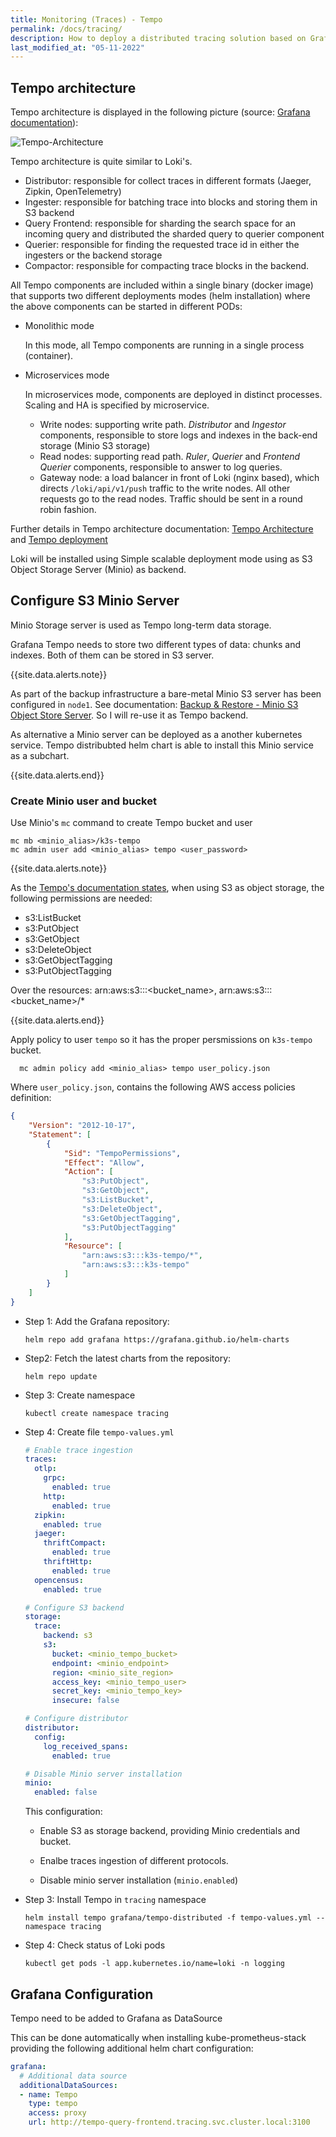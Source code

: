```yaml
---
title: Monitoring (Traces) - Tempo
permalink: /docs/tracing/
description: How to deploy a distributed tracing solution based on Grafana Tempo.
last_modified_at: "05-11-2022"
---
```




## Tempo architecture

Tempo architecture is displayed in the following picture (source: [Grafana documentation](https://grafana.com/docs/tempo/latest/operations/architecture/)):

![Tempo-Architecture](https://grafana.com/docs/tempo/latest/operations/tempo_arch.png)

Tempo architecture is quite similar to Loki's.

- Distributor: responsible for collect traces in different formats (Jaeger, Zipkin, OpenTelemetry)
- Ingester: responsible for batching trace into blocks and storing them in S3 backend
- Query Frontend: responsible for sharding the search space for an incoming query and distributed the sharded query to querier component
- Querier: responsible for finding the requested trace id in either the ingesters or the backend storage
- Compactor: responsible for compacting trace blocks in the backend.

All Tempo components are included within a single binary (docker image) that  supports two different deployments modes (helm installation) where the above components can be started in different PODs:

- Monolithic mode

  In this mode, all Tempo components are running in a single process (container).

- Microservices mode

  In microservices mode, components are deployed in distinct processes. Scaling and HA is specified by microservice.

  - Write nodes: supporting write path. *Distributor* and *Ingestor* components, responsible to store logs and indexes in the back-end storage (Minio S3 storage)
  - Read nodes: supporting read path. *Ruler*, *Querier* and *Frontend Querier* components, responsible to answer to log queries.
  - Gateway node: a load balancer in front of Loki (nginx based), which directs `/loki/api/v1/push` traffic to the write nodes. All other requests go to the read nodes. Traffic should be sent in a round robin fashion.


Further details in Tempo architecture documentation: [Tempo Architecture](https://grafana.com/docs/tempo/latest/operations/architecture/) and [Tempo deployment](https://grafana.com/docs/tempo/latest/operations/deployment/)

Loki will be installed using Simple scalable deployment mode using as S3 Object Storage Server (Minio) as backend.



## Configure S3 Minio Server

Minio Storage server is used as Tempo long-term data storage. 

Grafana Tempo needs to store two different types of data: chunks and indexes. Both of them can be stored in S3 server.

{{site.data.alerts.note}}

As part of the backup infrastructure a bare-metal Minio S3 server has been configured in `node1`. See documentation: [Backup & Restore - Minio S3 Object Store Server](/docs/backup/#minio-s3-object-storage-server). So I will re-use it as Tempo backend.

As alternative a Minio server can be deployed as a another kubernetes service. Tempo distribubted helm chart is able to install this Minio service as a subchart.

{{site.data.alerts.end}}

### Create Minio user and bucket

Use Minio's `mc` command to create Tempo bucket and user

```shell
mc mb <minio_alias>/k3s-tempo 
mc admin user add <minio_alias> tempo <user_password>
```
{{site.data.alerts.note}}

As the [Tempo's documentation states](https://grafana.com/docs/tempo/latest/configuration/s3/#amazon-s3-permissions), when using S3 as object storage, the following permissions are needed:

- s3:ListBucket
- s3:PutObject
- s3:GetObject
- s3:DeleteObject
- s3:GetObjectTagging
- s3:PutObjectTagging

Over the resources: arn:aws:s3:::<bucket_name>, arn:aws:s3:::<bucket_name>/*

{{site.data.alerts.end}}

Apply policy to user `tempo` so it has the proper persmissions on `k3s-tempo` bucket.

```shell
  mc admin policy add <minio_alias> tempo user_policy.json
```

Where `user_policy.json`, contains the following AWS access policies definition:

```json
{
    "Version": "2012-10-17",
    "Statement": [
        {
            "Sid": "TempoPermissions",
            "Effect": "Allow",
            "Action": [
                "s3:PutObject",
                "s3:GetObject",
                "s3:ListBucket",
                "s3:DeleteObject",
                "s3:GetObjectTagging",
                "s3:PutObjectTagging"
            ],
            "Resource": [
                "arn:aws:s3:::k3s-tempo/*",
                "arn:aws:s3:::k3s-tempo"
            ]
        }
    ]
}
``` 

- Step 1: Add the Grafana repository:
  ```shell
  helm repo add grafana https://grafana.github.io/helm-charts
  ```
- Step2: Fetch the latest charts from the repository:
  ```shell
  helm repo update
  ```
- Step 3: Create namespace
  ```shell
  kubectl create namespace tracing
  ```
- Step 4: Create file `tempo-values.yml`

  ```yml
  # Enable trace ingestion
  traces:
    otlp:
      grpc:
        enabled: true
      http:
        enabled: true
    zipkin:
      enabled: true
    jaeger:
      thriftCompact:
        enabled: true
      thriftHttp:
        enabled: true
    opencensus:
      enabled: true

  # Configure S3 backend
  storage:
    trace:
      backend: s3
      s3:
        bucket: <minio_tempo_bucket>
        endpoint: <minio_endpoint>
        region: <minio_site_region>
        access_key: <minio_tempo_user>
        secret_key: <minio_tempo_key>
        insecure: false

  # Configure distributor
  distributor:
    config:
      log_received_spans:
        enabled: true

  # Disable Minio server installation
  minio:
    enabled: false
  ```

  This configuration:

  - Enable S3 as storage backend, providing Minio credentials and bucket.

  - Enalbe traces ingestion of different protocols.

  - Disable minio server installation (`minio.enabled`)

- Step 3: Install Tempo in `tracing` namespace
  ```shell
  helm install tempo grafana/tempo-distributed -f tempo-values.yml --namespace tracing
  ```
- Step 4: Check status of Loki pods
  ```shell
  kubectl get pods -l app.kubernetes.io/name=loki -n logging
  ```
  

## Grafana Configuration

Tempo need to be added to Grafana as DataSource

This can be done automatically when installing kube-prometheus-stack providing the following additional helm chart configuration:

```yml
grafana:
  # Additional data source
  additionalDataSources:
  - name: Tempo
    type: tempo
    access: proxy
    url: http://tempo-query-frontend.tracing.svc.cluster.local:3100
```
